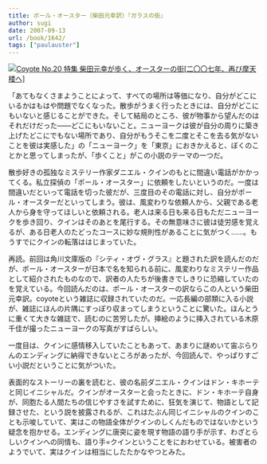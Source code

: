 ```yaml
---
title: ポール・オースター（柴田元幸訳）『ガラスの街』
author: sugi
date: 2007-09-13
url: /book/1642/
tags: ["paulauster"]
---
```

<a href="http://www.amazon.co.jp/exec/obidos/ASIN/4884182081/chezsugi-22/ref=nosim/" name="amazletlink" target="_blank"><img src="http://i2.wp.com/ec2.images-amazon.com/images/I/51JSyR4lnFL.SL160.jpg?w=660" alt="Coyote No.20 特集 柴田元幸が歩く、オースターの街[二〇〇七年、再び摩天楼へ]" class="photo" data-recalc-dims="1" /></a>

「あてもなくさまようことによって、すべての場所は等価になり、自分がどこにいるかはもはや問題でなくなった。散歩がうまく行ったときには、自分がどこにもいないと感じることができた。そして結局のところ、彼が物事から望んだのはそれだけだった――どこにもいないこと。ニューヨークは彼が自分の周りに築き上げたどこにでもない場所であり、自分がもうそこを二度とそこを去る気がないことを彼は実感した」の「ニューヨーク」を「東京」におきかえると、ぼくのことかと思ってしまったが、「歩くこと」がこの小説のテーマの一つだ。

散歩好きの孤独なミステリー作家ダニエル・クインのもとに間違い電話がかかってくる。私立探偵の「ポール・オースター」に依頼をしたいというのだ。一度は間違いだといって電話を切った彼だが、三度目のその電話に対し、自分がポール・オースターだといってしまう。彼は、風変わりな依頼人から、父親である老人から身を守ってほしいと依頼される。老人は来る日も来る日もただニューヨークを歩き回り、クインはそのあとを尾行する。その無意味さに彼は徒労感を覚えるが、ある日老人のたどったコースに妙な規則性があることに気がつく......。もうすでにクインの転落ははじまっていた。

再読。前回は角川文庫版の『シティ・オヴ・グラス』と題された訳を読んだのだが、ポール・オースターが日本で名を知られる前に、風変わりなミステリー作品として紹介されたものなので、訳者の人たちが後書きでしきりに恐縮していたのを覚えている。今回読んだのは、ポール・オースターの訳ならこの人という柴田元幸訳。coyoteという雑誌に収録されていたのだ。一応長編の部類に入る小説が、雑誌にほんの片隅にすっぽり収まってしまうということに驚いた。ほんとうに重くて大きな雑誌で、読むのに苦労したが。挿絵のように挿入されている木原千佳が撮ったニューヨークの写真がすばらしい。

一度目は、クインに感情移入していたこともあって、あまりに謎めいて宙ぶらりんのエンディングに納得できないところがあったが、今回読んで、やっぱりすごい小説だということに気がついた。

表面的なストーリーの裏を読むと、彼の名前ダニエル・クインはドン・キホーテと同じイニシャルだ。クインがオースターと会ったときに、ドン・キホーテ自身が、同胞たる人間たちの信じやすさを試すために、狂気を演じて、物語として記録させた、という説を披露されるが、これはたぶん同じイニシャルのクインのことも示唆していて、実はこの物語全体がクインのしくんだものではないかという疑念を抱かせる。エンディングに唐突に姿を現す物語の語り手が示す、わざとらしいクインへの同情も、語り手=クインということをにおわせている。被害者のようでいて、実はクインは相当にしたたかなやつとみた。

